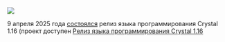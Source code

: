 <!--2025-04-11 10:49:40-->
<div class="yb">
  <div class="rss smaller1 habr"><img src="https://habrastorage.org/getpro/habr/upload_files/400/be5/211/400be5211f7ba5fdccba99aa298276e2.png" /><p>9 апреля 2025 года <a href="https://crystal-lang.org/2025/04/09/1.16.0-released/" rel="noopener noreferrer nofollow">состоялся</a> релиз языка программирования Crystal 1.16 (проект доступен <a href="https://play.crystal-lang.org" rel="noopener noreferrer... <br><a class="light" href="https://habr.com/ru/news/899958/?utm_source=habrahabr&utm_medium=rss&utm_campaign=899958">Релиз языка программирования Crystal 1.16</a></div>
</div>
